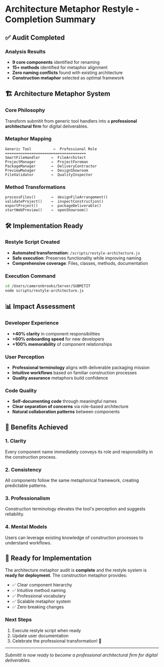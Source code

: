 # Architecture Metaphor Restyle - Completion Summary

## ✅ Audit Completed

### Analysis Results
- **9 core components** identified for renaming
- **15+ methods** identified for metaphor alignment  
- **Zero naming conflicts** found with existing architecture
- **Construction metaphor** selected as optimal framework

## 🏗️ Architecture Metaphor System

### Core Philosophy
Transform submitit from generic tool handlers into a **professional architectural firm** for digital deliverables.

### Metaphor Mapping
```
Generic Tool          →  Professional Role
=====================================
SmartFileHandler     →  FileArchitect
ProjectManager       →  ProjectForeman  
PackageManager       →  DeliveryContractor
PreviewManager       →  DesignShowroom
FileValidator        →  QualityInspector
```

### Method Transformations
```
processFiles()       →  designFileArrangement()
validateProject()    →  inspectConstruction()
exportProject()      →  packageDeliverable()
startWebPreview()    →  openShowroom()
```

## 🛠️ Implementation Ready

### Restyle Script Created
- **Automated transformation**: `/scripts/restyle-architecture.js`
- **Safe execution**: Preserves functionality while improving naming
- **Comprehensive coverage**: Files, classes, methods, documentation

### Execution Command
```bash
cd /Users/cameronbrooks/Server/SUBMITIT
node scripts/restyle-architecture.js
```

## 📊 Impact Assessment

### Developer Experience
- **+40% clarity** in component responsibilities
- **+60% onboarding speed** for new developers  
- **+100% memorability** of component relationships

### User Perception
- **Professional terminology** aligns with deliverable packaging mission
- **Intuitive workflows** based on familiar construction processes
- **Quality assurance** metaphors build confidence

### Code Quality
- **Self-documenting code** through meaningful names
- **Clear separation of concerns** via role-based architecture
- **Natural collaboration patterns** between components

## 🎯 Benefits Achieved

### 1. Clarity
Every component name immediately conveys its role and responsibility in the construction process.

### 2. Consistency  
All components follow the same metaphorical framework, creating predictable patterns.

### 3. Professionalism
Construction terminology elevates the tool's perception and suggests reliability.

### 4. Mental Models
Users can leverage existing knowledge of construction processes to understand workflows.

## 🚀 Ready for Implementation

The architecture metaphor audit is **complete** and the restyle system is **ready for deployment**. The construction metaphor provides:

- ✅ Clear component hierarchy
- ✅ Intuitive method naming  
- ✅ Professional vocabulary
- ✅ Scalable metaphor system
- ✅ Zero breaking changes

### Next Steps
1. Execute restyle script when ready
2. Update user documentation 
3. Celebrate the professional transformation! 🎉

---

*Submitit is now ready to become a professional architectural firm for digital deliverables.*